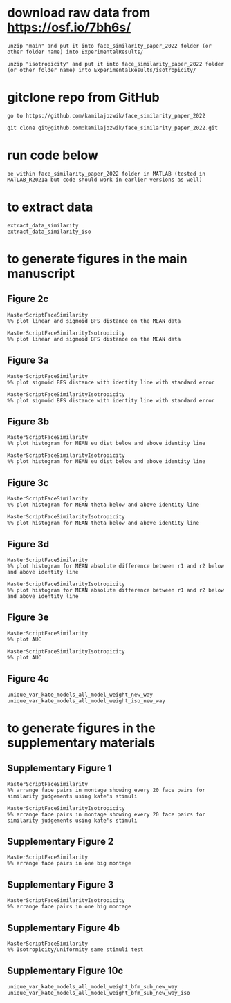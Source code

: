 
# download raw data from https://osf.io/7bh6s/
```
unzip "main" and put it into face_similarity_paper_2022 folder (or other folder name) into ExperimentalResults/
```
```
unzip "isotropicity" and put it into face_similarity_paper_2022 folder (or other folder name) into ExperimentalResults/isotropicity/
```

# gitclone repo from GitHub
```
go to https://github.com/kamilajozwik/face_similarity_paper_2022
```
```
git clone git@github.com:kamilajozwik/face_similarity_paper_2022.git
```
# run code below
```
be within face_similarity_paper_2022 folder in MATLAB (tested in MATLAB_R2021a but code should work in earlier versions as well)
```
# to extract data
```
extract_data_similarity
extract_data_similarity_iso
```

# to generate figures in the main manuscript
## Figure 2c
```
MasterScriptFaceSimilarity
%% plot linear and sigmoid BFS distance on the MEAN data 

MasterScriptFaceSimilarityIsotropicity
%% plot linear and sigmoid BFS distance on the MEAN data 
```
## Figure 3a
```
MasterScriptFaceSimilarity
%% plot sigmoid BFS distance with identity line with standard error 
```
```
MasterScriptFaceSimilarityIsotropicity
%% plot sigmoid BFS distance with identity line with standard error 
```
## Figure 3b
```
MasterScriptFaceSimilarity
%% plot histogram for MEAN eu dist below and above identity line

MasterScriptFaceSimilarityIsotropicity
%% plot histogram for MEAN eu dist below and above identity line
```
## Figure 3c
```
MasterScriptFaceSimilarity
%% plot histogram for MEAN theta below and above identity line

MasterScriptFaceSimilarityIsotropicity
%% plot histogram for MEAN theta below and above identity line
```
## Figure 3d
```
MasterScriptFaceSimilarity
%% plot histogram for MEAN absolute difference between r1 and r2 below and above identity line

MasterScriptFaceSimilarityIsotropicity
%% plot histogram for MEAN absolute difference between r1 and r2 below and above identity line
```
## Figure 3e
```
MasterScriptFaceSimilarity
%% plot AUC

MasterScriptFaceSimilarityIsotropicity
%% plot AUC
```
## Figure 4c
```
unique_var_kate_models_all_model_weight_new_way
unique_var_kate_models_all_model_weight_iso_new_way
```

# to generate figures in the supplementary materials
## Supplementary Figure 1
```
MasterScriptFaceSimilarity
%% arrange face pairs in montage showing every 20 face pairs for similarity judgements using kate's stimuli

MasterScriptFaceSimilarityIsotropicity
%% arrange face pairs in montage showing every 20 face pairs for similarity judgements using kate's stimuli
```
## Supplementary Figure 2
```
MasterScriptFaceSimilarity
%% arrange face pairs in one big montage
```
## Supplementary Figure 3
```
MasterScriptFaceSimilarityIsotropicity
%% arrange face pairs in one big montage
```
## Supplementary Figure 4b
```
MasterScriptFaceSimilarity
%% Isotropicity/uniformity same stimuli test
```
## Supplementary Figure 10c
```
unique_var_kate_models_all_model_weight_bfm_sub_new_way
unique_var_kate_models_all_model_weight_bfm_sub_new_way_iso
```